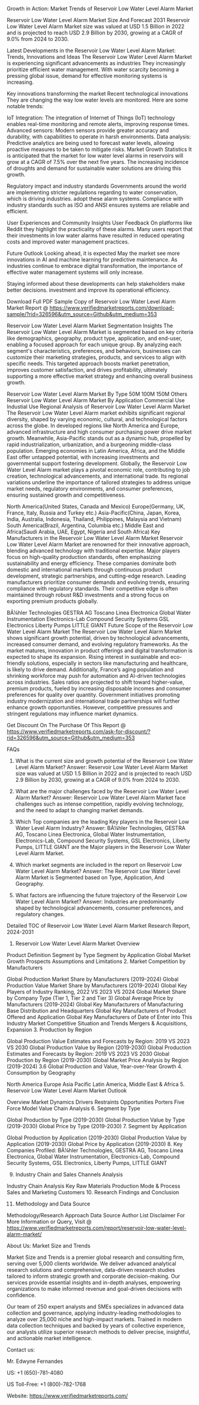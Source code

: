 Growth in Action: Market Trends of Reservoir Low Water Level Alarm Market


Reservoir Low Water Level Alarm Market Size And Forecast 2031
Reservoir Low Water Level Alarm Market size was valued at USD 1.5 Billion in 2022 and is projected to reach USD 2.9 Billion by 2030, growing at a CAGR of 9.0% from 2024 to 2030.

Latest Developments in the Reservoir Low Water Level Alarm Market: Trends, Innovations and Ideas
The Reservoir Low Water Level Alarm Market is experiencing significant advancements as industries They increasingly prioritize efficient water management. With water scarcity becoming a pressing global issue, demand for effective monitoring systems is increasing.

Key innovations transforming the market
Recent technological innovations They are changing the way low water levels are monitored. Here are some notable trends:

IoT Integration: The integration of Internet of Things (IoT) technology enables real-time monitoring and remote alerts, improving response times.
Advanced sensors: Modern sensors provide greater accuracy and durability, with capabilities to operate in harsh environments.
Data analysis: Predictive analytics are being used to forecast water levels, allowing proactive measures to be taken to mitigate risks.
Market Growth Statistics
It is anticipated that the market for low water level alarms in reservoirs will grow at a CAGR of 7.5% over the next five years. The increasing incidence of droughts and demand for sustainable water solutions are driving this growth.

Regulatory impact and industry standards
Governments around the world are implementing stricter regulations regarding to water conservation, which is driving industries. adopt these alarm systems. Compliance with industry standards such as ISO and ANSI ensures systems are reliable and efficient.

User Experiences and Community Insights
User Feedback On platforms like Reddit they highlight the practicality of these alarms. Many users report that their investments in low water alarms have resulted in reduced operating costs and improved water management practices.

Future Outlook
Looking ahead, it is expected May the market see more innovations in AI and machine learning for predictive maintenance. As industries continue to embrace digital transformation, the importance of effective water management systems will only increase.

Staying informed about these developments can help stakeholders make better decisions. investment and improve its operational efficiency.

Download Full PDF Sample Copy of Reservoir Low Water Level Alarm Market Report @ https://www.verifiedmarketreports.com/download-sample/?rid=326596&utm_source=Github&utm_medium=353

Reservoir Low Water Level Alarm Market Segmentation Insights
The Reservoir Low Water Level Alarm Market is segmented based on key criteria like demographics, geography, product type, application, and end-user, enabling a focused approach for each unique group. By analyzing each segment's characteristics, preferences, and behaviors, businesses can customize their marketing strategies, products, and services to align with specific needs. This targeted approach boosts market penetration, improves customer satisfaction, and drives profitability, ultimately supporting a more effective market strategy and enhancing overall business growth.

Reservoir Low Water Level Alarm Market By Type
50M
100M
150M
Others
Reservoir Low Water Level Alarm Market By Application
Commercial Use
Industial Use
Regional Analysis of Reservoir Low Water Level Alarm Market
The Reservoir Low Water Level Alarm market exhibits significant regional diversity, shaped by varying economic, cultural, and technological factors across the globe. In developed regions like North America and Europe, advanced infrastructure and high consumer purchasing power drive market growth. Meanwhile, Asia-Pacific stands out as a dynamic hub, propelled by rapid industrialization, urbanization, and a burgeoning middle-class population. Emerging economies in Latin America, Africa, and the Middle East offer untapped potential, with increasing investments and governmental support fostering development. Globally, the Reservoir Low Water Level Alarm market plays a pivotal economic role, contributing to job creation, technological advancements, and international trade. Its regional variations underline the importance of tailored strategies to address unique market needs, regulatory environments, and consumer preferences, ensuring sustained growth and competitiveness.

North America(United States, Canada and Mexico)
Europe(Germany, UK, France, Italy, Russia and Turkey etc.)
Asia-Pacific(China, Japan, Korea, India, Australia, Indonesia, Thailand, Philippines, Malaysia and Vietnam)
South America(Brazil, Argentina, Columbia etc.)
Middle East and Africa(Saudi Arabia, UAE, Egypt, Nigeria and South Africa)
Key Manufacturers in the Reservoir Low Water Level Alarm Market
Reservoir Low Water Level Alarm Market are renowned for their innovative approach, blending advanced technology with traditional expertise. Major players focus on high-quality production standards, often emphasizing sustainability and energy efficiency. These companies dominate both domestic and international markets through continuous product development, strategic partnerships, and cutting-edge research. Leading manufacturers prioritize consumer demands and evolving trends, ensuring compliance with regulatory standards. Their competitive edge is often maintained through robust R&D investments and a strong focus on exporting premium products globally.

BÃ¼hler Technologies
GESTRA AG
Toscano Linea Electronica
Global Water Instrumentation
Electronics-Lab
Compound Security Systems
GSL Electronics
Liberty Pumps
LITTLE GIANT
Future Scope of the Reservoir Low Water Level Alarm Market
The Reservoir Low Water Level Alarm Market shows significant growth potential, driven by technological advancements, increased consumer demand, and evolving regulatory frameworks. As the market matures, innovation in product offerings and digital transformation is expected to shape its expansion. Rising interest in sustainable and eco-friendly solutions, especially in sectors like manufacturing and healthcare, is likely to drive demand. Additionally, France’s aging population and shrinking workforce may push for automation and AI-driven technologies across industries. Sales ratios are projected to shift toward higher-value, premium products, fueled by increasing disposable incomes and consumer preferences for quality over quantity. Government initiatives promoting industry modernization and international trade partnerships will further enhance growth opportunities. However, competitive pressures and stringent regulations may influence market dynamics.

Get Discount On The Purchase Of This Report @ https://www.verifiedmarketreports.com/ask-for-discount/?rid=326596&utm_source=Github&utm_medium=353

FAQs
1. What is the current size and growth potential of the Reservoir Low Water Level Alarm Market?
Answer: Reservoir Low Water Level Alarm Market size was valued at USD 1.5 Billion in 2022 and is projected to reach USD 2.9 Billion by 2030, growing at a CAGR of 9.0% from 2024 to 2030.

2. What are the major challenges faced by the Reservoir Low Water Level Alarm Market?
Answer: Reservoir Low Water Level Alarm Market face challenges such as intense competition, rapidly evolving technology, and the need to adapt to changing market demands.

3. Which Top companies are the leading Key players in the Reservoir Low Water Level Alarm Industry?
Answer: BÃ¼hler Technologies, GESTRA AG, Toscano Linea Electronica, Global Water Instrumentation, Electronics-Lab, Compound Security Systems, GSL Electronics, Liberty Pumps, LITTLE GIANT are the Major players in the Reservoir Low Water Level Alarm Market.

4. Which market segments are included in the report on Reservoir Low Water Level Alarm Market?
Answer: The Reservoir Low Water Level Alarm Market is Segmented based on Type, Application, And Geography.

5. What factors are influencing the future trajectory of the Reservoir Low Water Level Alarm Market?
Answer: Industries are predominantly shaped by technological advancements, consumer preferences, and regulatory changes.

Detailed TOC of Reservoir Low Water Level Alarm Market Research Report, 2024-2031
1. Reservoir Low Water Level Alarm Market Overview

Product Definition
Segment by Type
Segment by Application
Global Market Growth Prospects
Assumptions and Limitations
2. Market Competition by Manufacturers

Global Production Market Share by Manufacturers (2019-2024)
Global Production Value Market Share by Manufacturers (2019-2024)
Global Key Players of Industry Ranking, 2022 VS 2023 VS 2024
Global Market Share by Company Type (Tier 1, Tier 2 and Tier 3)
Global Average Price by Manufacturers (2019-2024)
Global Key Manufacturers of Manufacturing Base Distribution and Headquarters
Global Key Manufacturers of Product Offered and Application
Global Key Manufacturers of Date of Enter into This Industry
Market Competitive Situation and Trends
Mergers & Acquisitions, Expansion
3. Production by Region

Global Production Value Estimates and Forecasts by Region: 2019 VS 2023 VS 2030
Global Production Value by Region (2019-2030)
Global Production Estimates and Forecasts by Region: 2019 VS 2023 VS 2030
Global Production by Region (2019-2030)
Global Market Price Analysis by Region (2019-2024) 3.6 Global Production and Value, Year-over-Year Growth
4. Consumption by Geography

North America
Europe
Asia Pacific
Latin America, Middle East & Africa
5. Reservoir Low Water Level Alarm Market Outlook

Overview
Market Dynamics
Drivers
Restraints
Opportunities
Porters Five Force Model
Value Chain Analysis 
6. Segment by Type

Global Production by Type (2019-2030)
Global Production Value by Type (2019-2030)
Global Price by Type (2019-2030)
7. Segment by Application

Global Production by Application (2019-2030)
Global Production Value by Application (2019-2030)
Global Price by Application (2019-2030)
8. Key Companies Profiled: BÃ¼hler Technologies, GESTRA AG, Toscano Linea Electronica, Global Water Instrumentation, Electronics-Lab, Compound Security Systems, GSL Electronics, Liberty Pumps, LITTLE GIANT

9. Industry Chain and Sales Channels Analysis

Industry Chain Analysis
Key Raw Materials
Production Mode & Process
Sales and Marketing
Customers
10. Research Findings and Conclusion

11. Methodology and Data Source

Methodology/Research Approach
Data Source
Author List
Disclaimer
For More Information or Query, Visit @ https://www.verifiedmarketreports.com/report/reservoir-low-water-level-alarm-market/

About Us: Market Size and Trends

Market Size and Trends is a premier global research and consulting firm, serving over 5,000 clients worldwide. We deliver advanced analytical research solutions and comprehensive, data-driven research studies tailored to inform strategic growth and corporate decision-making. Our services provide essential insights and in-depth analyses, empowering organizations to make informed revenue and goal-driven decisions with confidence.

Our team of 250 expert analysts and SMEs specializes in advanced data collection and governance, applying industry-leading methodologies to analyze over 25,000 niche and high-impact markets. Trained in modern data collection techniques and backed by years of collective experience, our analysts utilize superior research methods to deliver precise, insightful, and actionable market intelligence.

Contact us:

Mr. Edwyne Fernandes

US: +1 (650)-781-4080

US Toll-Free: +1 (800)-782-1768

Website: https://www.verifiedmarketreports.com/
